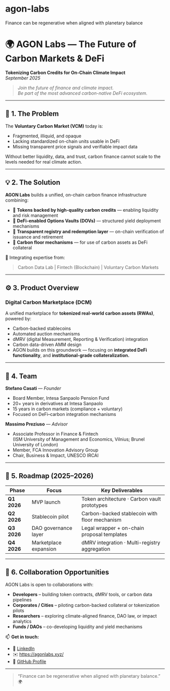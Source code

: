 # agon-labs
Finance can be regenerative when aligned with planetary balance
# 🌍 AGON Labs — The Future of Carbon Markets & DeFi  
**Tokenizing Carbon Credits for On-Chain Climate Impact**  
*September 2025*

> *Join the future of finance and climate impact.*  
> *Be part of the most advanced carbon-native DeFi ecosystem.*

---

## 🧩 1. The Problem
The **Voluntary Carbon Market (VCM)** today is:
- Fragmented, illiquid, and opaque  
- Lacking standardized on-chain units usable in DeFi  
- Missing transparent price signals and verifiable impact data  

Without better liquidity, data, and trust, carbon finance cannot scale to the levels needed for real climate action.

---

## 💡 2. The Solution
**AGON Labs** builds a unified, on-chain carbon finance infrastructure combining:
- 🔹 **Tokens backed by high-quality carbon credits** — enabling liquidity and risk management  
- 🔹 **DeFi-enabled Options Vaults (DOVs)** — structured yield deployment mechanisms  
- 🔹 **Transparent registry and redemption layer** — on-chain verification of issuance and retirement  
- 🔹 **Carbon floor mechanisms** — for use of carbon assets as DeFi collateral  

🧠 Integrating expertise from:
> Carbon Data Lab  |  Fintech (Blockchain)  |  Voluntary Carbon Markets

---

## ⚙️ 3. Product Overview
### **Digital Carbon Marketplace (DCM)**
A unified marketplace for **tokenized real-world carbon assets (RWAs)**, powered by:  
- Carbon-backed stablecoins  
- Automated auction mechanisms  
- dMRV (digital Measurement, Reporting & Verification) integration  
- Carbon data-driven AMM design  
- AGON builds on this groundwork — focusing on **integrated DeFi functionality**, and **institutional-grade collateralization.**

---

## 👥 4. Team
**Stefano Casati** — *Founder*  
- Board Member, Intesa Sanpaolo Pension Fund  
- 20+ years in derivatives at Intesa Sanpaolo  
- 15 years in carbon markets (compliance + voluntary)  
- Focused on DeFi–carbon integration mechanisms  

**Massimo Preziuso** — *Advisor*  
- Associate Professor in Finance & Fintech  
  (ISM University of Management and Economics, Vilnius; Brunel University of London)  
- Member, FCA Innovation Advisory Group  
- Chair, Business & Impact, UNESCO IRCAI  

---

## 🧭 5. Roadmap (2025–2026)
| Phase | Focus | Key Deliverables |
|--------|--------|------------------|
| **Q1 2026** | MVP launch | Token architecture · Carbon vault prototypes |
| **Q2 2026** | Stablecoin pilot | Carbon-backed stablecoin with floor mechanism |
| **Q3 2026** | DAO governance layer | Legal wrapper + on-chain proposal templates |
| **Q4 2026** | Marketplace expansion | dMRV integration · Multi-registry aggregation |

---

## 🤝 6. Collaboration Opportunities
AGON Labs is open to collaborations with:
- **Developers** – building token contracts, dMRV tools, or carbon data pipelines  
- **Corporates / Cities** – piloting carbon-backed collateral or tokenization pilots  
- **Researchers** – exploring climate-aligned finance, DAO law, or impact analytics  
- **Funds / DAOs** – co-developing liquidity and yield mechanisms  

📫 **Get in touch:**  
- 💼 [LinkedIn](https://www.linkedin.com/in/stefano-casati-4389027/  )  
- ✉️ https://agonlabs.xyz/ 
- 🧠 [GitHub Profile](https://github.com/Dunkerbeck/stefanocasati)

---

> “Finance can be regenerative when aligned with planetary balance.” 🌍
